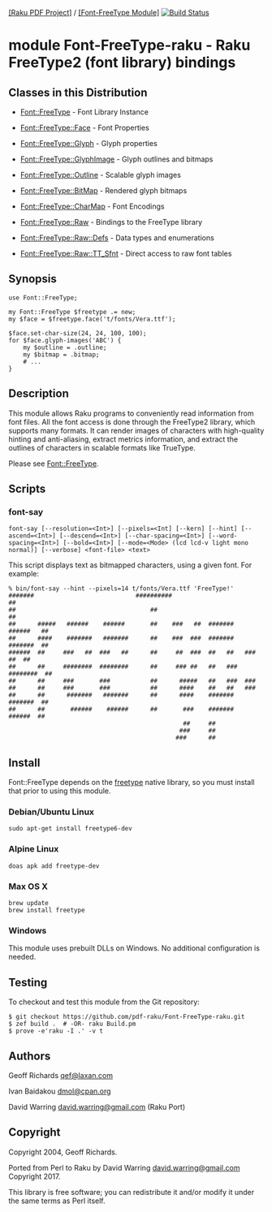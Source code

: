 [[Raku PDF Project]](https://pdf-raku.github.io)
/ [[Font-FreeType Module]](https://pdf-raku.github.io/Font-FreeType-raku/)
[![Build Status](https://travis-ci.org/pdf-raku/Font-FreeType-raku.svg?branch=master)](https://travis-ci.org/pdf-raku/Font-FreeType-raku)

module Font-FreeType-raku - Raku FreeType2 (font library) bindings
=============================================================

Classes in this Distribution
----------------------------

  * [Font::FreeType](https://pdf-raku.github.io/Font-FreeType-raku/Font/FreeType) - Font Library Instance

  * [Font::FreeType::Face](https://pdf-raku.github.io/Font-FreeType-raku/Font/FreeType/Face) - Font Properties

  * [Font::FreeType::Glyph](https://pdf-raku.github.io/Font-FreeType-raku/Font/FreeType/Glyph) - Glyph properties

  * [Font::FreeType::GlyphImage](https://pdf-raku.github.io/Font-FreeType-raku/Font/FreeType/GlyphImage) - Glyph outlines and bitmaps

  * [Font::FreeType::Outline](https://pdf-raku.github.io/Font-FreeType-raku/Font/FreeType/Outline) - Scalable glyph images

  * [Font::FreeType::BitMap](https://pdf-raku.github.io/Font-FreeType-raku/Font/FreeType/BitMap) - Rendered glyph bitmaps

  * [Font::FreeType::CharMap](https://pdf-raku.github.io/Font-FreeType-raku/Font/FreeType/CharMap) - Font Encodings

  * [Font::FreeType::Raw](https://pdf-raku.github.io/Font-FreeType-raku/Font/FreeType/Raw) - Bindings to the FreeType library

  * [Font::FreeType::Raw::Defs](https://pdf-raku.github.io/Font-FreeType-raku/Font/FreeType/Raw/Defs) - Data types and enumerations

  * [Font::FreeType::Raw::TT_Sfnt](https://pdf-raku.github.io/Font-FreeType-raku/Font/FreeType/Raw/TT_Sfnt) - Direct access to raw font tables

Synopsis
--------

    use Font::FreeType;

    my Font::FreeType $freetype .= new;
    my $face = $freetype.face('t/fonts/Vera.ttf');

    $face.set-char-size(24, 24, 100, 100);
    for $face.glyph-images('ABC') {
        my $outline = .outline;
        my $bitmap = .bitmap;
        # ...
    }

Description
-----------

This module allows Raku programs to conveniently read information from font files. All the font access is done through the FreeType2 library, which supports many formats. It can render images of characters with high-quality hinting and anti-aliasing, extract metrics information, and extract the outlines of characters in scalable formats like TrueType.


Please see [Font::FreeType](https://pdf-raku.github.io/Font-FreeType-raku/Font/FreeType).


Scripts
-------

### font-say

    font-say [--resolution=<Int>] [--pixels=<Int] [--kern] [--hint] [--ascend=<Int>] [--descend=<Int>] [--char-spacing=<Int>] [--word-spacing=<Int>] [--bold=<Int>] [--mode=<Mode> (lcd lcd-v light mono normal)] [--verbose] <font-file> <text>

This script displays text as bitmapped characters, using a given font. For example:

    % bin/font-say --hint --pixels=14 t/fonts/Vera.ttf 'FreeType!'
    #######                            ##########                              ##
    ##                                     ##                                  ##
    ##      #####   ######    ######       ##    ###   ##  #######    ######   ##
    ##      ####    #######   #######      ##    ###  ###  #######    #######  ##
    ######  ##     ###   ##  ###   ##      ##     ##  ###  ##   ##   ###   ##  ##
    ##      ##     ########  ########      ##     ### ##   ##   ###  ########  ##
    ##      ##     ###       ###           ##      #####   ##   ###  ###
    ##      ##     ###       ###           ##      ####    ##   ##   ###
    ##      ##      #######   #######      ##      ####    #######    #######  ##
    ##      ##       ######    ######      ##       ###    #######     ######  ##
                                                    ##     ##
                                                   ###     ##
                                                  ###      ##


Install
-------

Font::FreeType depends on the [freetype](https://www.freetype.org/download.html) native library, so you must install that prior to using this module.

### Debian/Ubuntu Linux

```shell
sudo apt-get install freetype6-dev
```

### Alpine Linux

```shell
doas apk add freetype-dev
```

### Max OS X

```shell
brew update
brew install freetype
```

### Windows

This module uses prebuilt DLLs on Windows. No additional configuration is needed.

Testing
------

To checkout and test this module from the Git repository:

    $ git checkout https://github.com/pdf-raku/Font-FreeType-raku.git
    $ zef build .  # -OR- raku Build.pm
    $ prove -e'raku -I .' -v t

Authors
-------

Geoff Richards <qef@laxan.com>

Ivan Baidakou <dmol@cpan.org>

David Warring <david.warring@gmail.com> (Raku Port)

Copyright
---------

Copyright 2004, Geoff Richards.

Ported from Perl to Raku by David Warring <david.warring@gmail.com> Copyright 2017.

This library is free software; you can redistribute it and/or modify it under the same terms as Perl itself.

